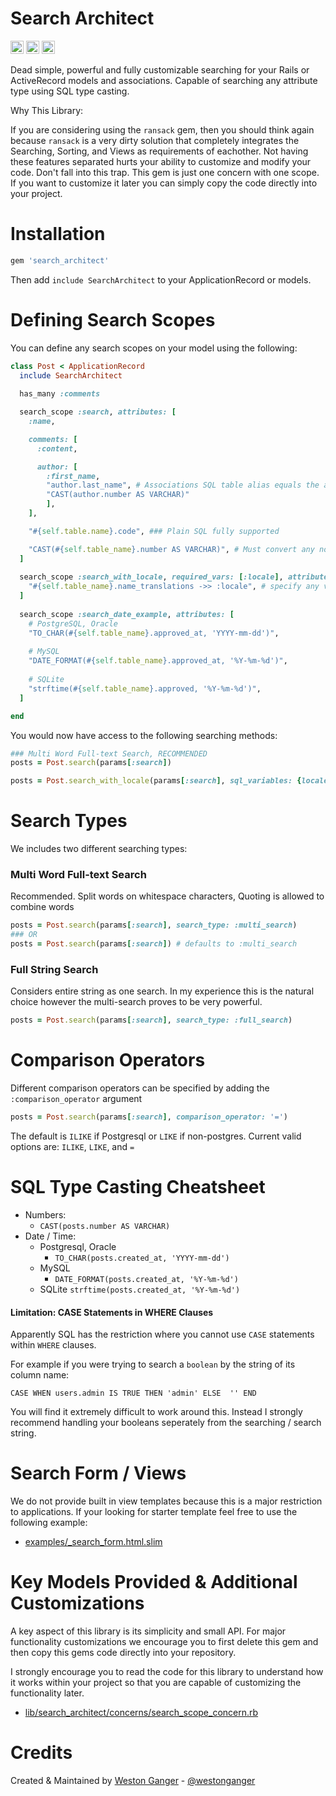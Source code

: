 # Search Architect

<a href="https://badge.fury.io/rb/search_architect" target="_blank"><img height="21" style='border:0px;height:21px;' border='0' src="https://badge.fury.io/rb/search_architect.svg" alt="Gem Version"></a>
<a href='https://github.com/westonganger/search_architect/actions' target='_blank'><img src="https://github.com/westonganger/search_architect/workflows/Tests/badge.svg" style="max-width:100%;" height='21' style='border:0px;height:21px;' border='0' alt="CI Status"></a>
<a href='https://rubygems.org/gems/search_architect' target='_blank'><img height='21' style='border:0px;height:21px;' src='https://ruby-gem-downloads-badge.herokuapp.com/search_architect?label=rubygems&type=total&total_label=downloads&color=brightgreen' border='0' alt='RubyGems Downloads' /></a>

Dead simple, powerful and fully customizable searching for your Rails or ActiveRecord models and associations. Capable of searching any attribute type using SQL type casting.

Why This Library:

If you are considering using the `ransack` gem, then you should think again because `ransack` is a very dirty solution that completely integrates the Searching, Sorting, and Views as requirements of eachother. Not having these features separated hurts your ability to customize and modify your code. Don't fall into this trap. This gem is just one concern with one scope. If you want to customize it later you can simply copy the code directly into your project.


# Installation

```ruby
gem 'search_architect'
```

Then add `include SearchArchitect` to your ApplicationRecord or models.

# Defining Search Scopes

You can define any search scopes on your model using the following:

```ruby
class Post < ApplicationRecord
  include SearchArchitect
  
  has_many :comments

  search_scope :search, attributes: [
    :name,

    comments: [
      :content,

      author: [
        :first_name, 
        "author.last_name", # Associations SQL table alias equals the association name, not actual table name
        "CAST(author.number AS VARCHAR)"
        ],
    ],

    "#{self.table.name}.code", ### Plain SQL fully supported

    "CAST(#{self.table_name}.number AS VARCHAR)", # Must convert any non-string fields for searching
  ]
  
  search_scope :search_with_locale, required_vars: [:locale], attributes: [
    "#{self.table_name}.name_translations ->> :locale", # specify any variables as symbols, Ex. :locale
  ]
  
  search_scope :search_date_example, attributes: [
    # PostgreSQL, Oracle
    "TO_CHAR(#{self.table_name}.approved_at, 'YYYY-mm-dd')",
    
    # MySQL
    "DATE_FORMAT(#{self.table_name}.approved_at, '%Y-%m-%d')",
    
    # SQLite
    "strftime(#{self.table_name}.approved, '%Y-%m-%d')",
  ]

end
```

You would now have access to the following searching methods:

```ruby
### Multi Word Full-text Search, RECOMMENDED
posts = Post.search(params[:search])

posts = Post.search_with_locale(params[:search], sql_variables: {locale: @current_locale})
```

# Search Types

We includes two different searching types:

### Multi Word Full-text Search

Recommended. Split words on whitespace characters, Quoting is allowed to combine words

```ruby
posts = Post.search(params[:search], search_type: :multi_search)
### OR
posts = Post.search(params[:search]) # defaults to :multi_search
```

### Full String Search

Considers entire string as one search. In my experience this is the natural choice however the multi-search proves to be very powerful.
```ruby
posts = Post.search(params[:search], search_type: :full_search)
```

# Comparison Operators

Different comparison operators can be specified by adding the `:comparison_operator` argument

```ruby
posts = Post.search(params[:search], comparison_operator: '=')
```

The default is `ILIKE` if Postgresql or `LIKE` if non-postgres. Current valid options are: `ILIKE`, `LIKE`, and `=`

# SQL Type Casting Cheatsheet

- Numbers:
  - `CAST(posts.number AS VARCHAR)`
- Date / Time:
  - Postgresql, Oracle
    - `TO_CHAR(posts.created_at, 'YYYY-mm-dd')`
  - MySQL
    - `DATE_FORMAT(posts.created_at, '%Y-%m-%d')`
  - SQLite
    `strftime(posts.created_at, '%Y-%m-%d')`

#### Limitation: CASE Statements in WHERE Clauses

Apparently SQL has the restriction where you cannot use `CASE` statements within `WHERE` clauses. 

For example if you were trying to search a `boolean` by the string of its column name:

`CASE WHEN users.admin IS TRUE THEN 'admin' ELSE  '' END`

You will find it extremely difficult to work around this. Instead I strongly recommend handling your booleans seperately from the searching / search string.

# Search Form / Views

We do not provide built in view templates because this is a major restriction to applications. If your looking for starter template feel free to use the following example:

- [examples/_search_form.html.slim](./examples/_search_form.html.slim)


# Key Models Provided & Additional Customizations

A key aspect of this library is its simplicity and small API. For major functionality customizations we encourage you to first delete this gem and then copy this gems code directly into your repository.

I strongly encourage you to read the code for this library to understand how it works within your project so that you are capable of customizing the functionality later.

- [lib/search_architect/concerns/search_scope_concern.rb](./lib/search_architect/concerns/search_scope_concern.rb)

# Credits

Created & Maintained by [Weston Ganger](https://westonganger.com) - [@westonganger](https://github.com/westonganger)
